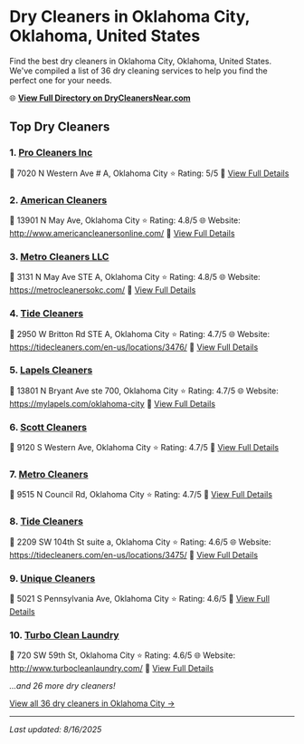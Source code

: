 # Dry Cleaners in Oklahoma City, Oklahoma, United States

Find the best dry cleaners in Oklahoma City, Oklahoma, United States. We've compiled a list of 36 dry cleaning services to help you find the perfect one for your needs.

🌐 **[View Full Directory on DryCleanersNear.com](https://drycleanersnear.com/city/US/Oklahoma/Oklahoma%20City)**

## Top Dry Cleaners

### 1. [Pro Cleaners Inc](https://drycleanersnear.com/dryCleaner/687d9faf7c4eddf67e47ee58/pro-cleaners-inc)
📍 7020 N Western Ave # A, Oklahoma City
⭐ Rating: 5/5
🔗 [View Full Details](https://drycleanersnear.com/dryCleaner/687d9faf7c4eddf67e47ee58/pro-cleaners-inc)

### 2. [American Cleaners](https://drycleanersnear.com/dryCleaner/687d9f3c7c4eddf67e47ea8a/american-cleaners)
📍 13901 N May Ave, Oklahoma City
⭐ Rating: 4.8/5
🌐 Website: http://www.americancleanersonline.com/
🔗 [View Full Details](https://drycleanersnear.com/dryCleaner/687d9f3c7c4eddf67e47ea8a/american-cleaners)

### 3. [Metro Cleaners LLC](https://drycleanersnear.com/dryCleaner/687d9fca7c4eddf67e47ef3a/metro-cleaners-llc)
📍 3131 N May Ave STE A, Oklahoma City
⭐ Rating: 4.8/5
🌐 Website: https://metrocleanersokc.com/
🔗 [View Full Details](https://drycleanersnear.com/dryCleaner/687d9fca7c4eddf67e47ef3a/metro-cleaners-llc)

### 4. [Tide Cleaners](https://drycleanersnear.com/dryCleaner/687d9f367c4eddf67e47e9d2/tide-cleaners)
📍 2950 W Britton Rd STE A, Oklahoma City
⭐ Rating: 4.7/5
🌐 Website: https://tidecleaners.com/en-us/locations/3476/
🔗 [View Full Details](https://drycleanersnear.com/dryCleaner/687d9f367c4eddf67e47e9d2/tide-cleaners)

### 5. [Lapels Cleaners](https://drycleanersnear.com/dryCleaner/687d9f3e7c4eddf67e47eaa8/lapels-cleaners)
📍 13801 N Bryant Ave ste 700, Oklahoma City
⭐ Rating: 4.7/5
🌐 Website: https://mylapels.com/oklahoma-city
🔗 [View Full Details](https://drycleanersnear.com/dryCleaner/687d9f3e7c4eddf67e47eaa8/lapels-cleaners)

### 6. [Scott Cleaners](https://drycleanersnear.com/dryCleaner/687d9f3f7c4eddf67e47eac8/scott-cleaners)
📍 9120 S Western Ave, Oklahoma City
⭐ Rating: 4.7/5
🔗 [View Full Details](https://drycleanersnear.com/dryCleaner/687d9f3f7c4eddf67e47eac8/scott-cleaners)

### 7. [Metro Cleaners](https://drycleanersnear.com/dryCleaner/687d9f927c4eddf67e47ed7f/metro-cleaners)
📍 9515 N Council Rd, Oklahoma City
⭐ Rating: 4.7/5
🔗 [View Full Details](https://drycleanersnear.com/dryCleaner/687d9f927c4eddf67e47ed7f/metro-cleaners)

### 8. [Tide Cleaners](https://drycleanersnear.com/dryCleaner/687d9f2f7c4eddf67e47e8d1/tide-cleaners)
📍 2209 SW 104th St suite a, Oklahoma City
⭐ Rating: 4.6/5
🌐 Website: https://tidecleaners.com/en-us/locations/3475/
🔗 [View Full Details](https://drycleanersnear.com/dryCleaner/687d9f2f7c4eddf67e47e8d1/tide-cleaners)

### 9. [Unique Cleaners](https://drycleanersnear.com/dryCleaner/687d9f3b7c4eddf67e47ea77/unique-cleaners)
📍 5021 S Pennsylvania Ave, Oklahoma City
⭐ Rating: 4.6/5
🔗 [View Full Details](https://drycleanersnear.com/dryCleaner/687d9f3b7c4eddf67e47ea77/unique-cleaners)

### 10. [Turbo Clean Laundry](https://drycleanersnear.com/dryCleaner/687d9f667c4eddf67e47ec03/turbo-clean-laundry)
📍 720 SW 59th St, Oklahoma City
⭐ Rating: 4.6/5
🌐 Website: http://www.turbocleanlaundry.com/
🔗 [View Full Details](https://drycleanersnear.com/dryCleaner/687d9f667c4eddf67e47ec03/turbo-clean-laundry)


*...and 26 more dry cleaners!*

[View all 36 dry cleaners in Oklahoma City →](https://drycleanersnear.com/city/US/Oklahoma/Oklahoma%20City)

---

*Last updated: 8/16/2025*
